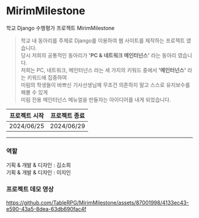 # MirimMilestone
학교 Django 수행평가 프로젝트 MirimMilestone

> 학교 내 동아리를 주제로 Django를 이용하여 웹 사이트를 제작하는 프로젝트 였습니다.  
> 당시 저희의 공통적인 동아리가 **'PC & 네트워크 메인터넌스'** 라는 동아리 였습니다.  
> 저희는 PC, 네트워크, 메인터넌스 라는 세 가지의 키워드 중에서 **'메인터넌스'** 라는 키워드에 집중하여  
> 미림의 학생들이 바쁘신 기사선생님께 무조건 의존하지 말고 스스로 유지보수를 해볼 수 있게  
> 미림 전용 메인터넌스 메뉴얼을 만들자는 아이디어를 내게 되었습니다.

| 프로젝트 시작 | 프로젝트 종료 |
| ------------- | ------------- |
| 2024/06/25 |   2024/06/29 |

***

### 역할
기획 & 개발 & 디자인 : 김소희  
기획 & 개발 & 디자인 : 이지인

### 프로젝트 데모 영상
https://github.com/TableRPG/MirimMilestone/assets/87001998/4133ec43-e590-43a5-8dea-63db690fac4f
